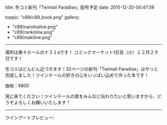 
title: 冬コミ新刊「Twintail Paradise」配布予定
date: 2015-12-20-00:47:59

toppic: "c89/c89_book.png"
gallery:
- "c89/nanohaline.png"
- "c89/rankoline.png"
- "c89/makiline.png"
---

場所は東４ホールのナ３１aです！
コミックマーケット1日目（火）１２月２９日です！

冬コミはどんどん近づきます！32ページの新刊「Twintail Paradise」はやっと完成しました！ツインテールの好きの心をいっぱい込めて作った本です！

価格：¥800

見に来てください！ツインテールの愛をみんなに伝わりたいと思いますから、どうぞよろしくお願いいたします！

---

ラインアートプレビュー:
